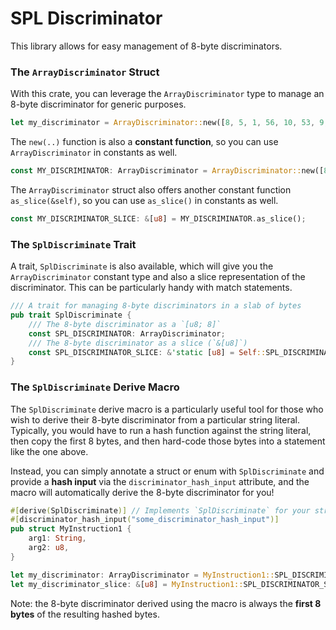 # SPL Discriminator

This library allows for easy management of 8-byte discriminators.

### The `ArrayDiscriminator` Struct

With this crate, you can leverage the `ArrayDiscriminator` type to manage an 8-byte discriminator for generic purposes.

```rust
let my_discriminator = ArrayDiscriminator::new([8, 5, 1, 56, 10, 53, 9, 198]);
```

The `new(..)` function is also a **constant function**, so you can use `ArrayDiscriminator` in constants as well.

```rust
const MY_DISCRIMINATOR: ArrayDiscriminator = ArrayDiscriminator::new([8, 5, 1, 56, 10, 53, 9, 198]);
```

The `ArrayDiscriminator` struct also offers another constant function `as_slice(&self)`, so you can use `as_slice()` in constants as well.

```rust
const MY_DISCRIMINATOR_SLICE: &[u8] = MY_DISCRIMINATOR.as_slice();
```

### The `SplDiscriminate` Trait

A trait, `SplDiscriminate` is also available, which will give you the `ArrayDiscriminator` constant type and also a slice representation of the discriminator. This can be particularly handy with match statements.

```rust
/// A trait for managing 8-byte discriminators in a slab of bytes
pub trait SplDiscriminate {
    /// The 8-byte discriminator as a `[u8; 8]`
    const SPL_DISCRIMINATOR: ArrayDiscriminator;
    /// The 8-byte discriminator as a slice (`&[u8]`)
    const SPL_DISCRIMINATOR_SLICE: &'static [u8] = Self::SPL_DISCRIMINATOR.as_slice();
}
```

### The `SplDiscriminate` Derive Macro

The `SplDiscriminate` derive macro is a particularly useful tool for those who wish to derive their 8-byte discriminator from a particular string literal. Typically, you would have to run a hash function against the string literal, then copy the first 8 bytes, and then hard-code those bytes into a statement like the one above.

Instead, you can simply annotate a struct or enum with `SplDiscriminate` and provide a **hash input** via the `discriminator_hash_input` attribute, and the macro will automatically derive the 8-byte discriminator for you!

```rust
#[derive(SplDiscriminate)] // Implements `SplDiscriminate` for your struct/enum using your declared string literal hash_input
#[discriminator_hash_input("some_discriminator_hash_input")]
pub struct MyInstruction1 {
    arg1: String,
    arg2: u8,
}

let my_discriminator: ArrayDiscriminator = MyInstruction1::SPL_DISCRIMINATOR;
let my_discriminator_slice: &[u8] = MyInstruction1::SPL_DISCRIMINATOR_SLICE;
```

Note: the 8-byte discriminator derived using the macro is always the **first 8 bytes** of the resulting hashed bytes.
